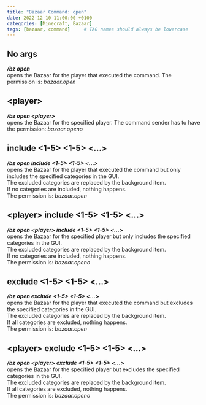 ```yaml
---
title: "Bazaar Command: open"
date: 2022-12-10 11:00:00 +0100
categories: [Minecraft, Bazaar]
tags: [bazaar, command]     # TAG names should always be lowercase
---
```


## No args
***/bz open*** \
opens the Bazaar for the player that executed the command.
The permission is: *bazaar.open*

## \<player>
***/bz open \<player>*** \
opens the Bazaar for the specified player. 
The command sender has to have the permission: *bazaar.openo*

## include \<1-5> \<1-5> \<...>
***/bz open include \<1-5> \<1-5> \<...>*** \
opens the Bazaar for the player that executed the command but only includes the specified categories in the GUI.\
The excluded categories are replaced by the background item.\
If no categories are included, nothing happens.\
The permission is: *bazaar.open*

## \<player> include \<1-5> \<1-5> \<...>
***/bz open \<player> include \<1-5> \<1-5> \<...>*** \
opens the Bazaar for the specified player but only includes the specified categories in the GUI.\
The excluded categories are replaced by the background item.\
If no categories are included, nothing happens.\
The permission is: *bazaar.openo*

## exclude \<1-5> \<1-5> \<...>
***/bz open exclude \<1-5> \<1-5> \<...>*** \
opens the Bazaar for the player that executed the command but excludes the specified categories in the GUI.\
The excluded categories are replaced by the background item.\
If all categories are excluded, nothing happens.\
The permission is: *bazaar.open*

## \<player> exclude \<1-5> \<1-5> \<...>
***/bz open \<player> exclude \<1-5> \<1-5> \<...>*** \
opens the Bazaar for the specified player but excludes the specified categories in the GUI.\
The excluded categories are replaced by the background item.\
If all categories are excluded, nothing happens.\
The permission is: *bazaar.openo*